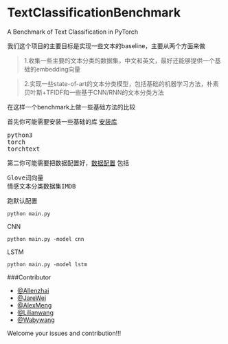 # TextClassificationBenchmark
A Benchmark of Text Classification in PyTorch

我们这个项目的主要目标是实现一些文本的baseline，主要从两个方面来做

>1.收集一些主要的文本分类的数据集，中文和英文，最好还能够提供一个基础的embedding向量

>2.实现一些state-of-art的文本分类模型，包括基础的机器学习方法，朴素贝叶斯+TFIDF和一些基于CNN/RNN的文本分类方法


在这样一个benchmark上做一些基础方法的比较

首先你可能需要安装一些基础的库 [安装库](docs/windows_torch.md)
<pre>
python3
torch
torchtext
</pre>

第二你可能需要把数据配置好，[数据配置](docs/data_config.md)
包括
<pre>
Glove词向量
情感文本分类数据集IMDB
</pre>
跑默认配置
<pre><code>python main.py</code></pre>

CNN 
<pre><code>python main.py -model cnn</code></pre>

LSTM
<pre><code>python main.py -model lstm</code></pre>

###Contributor
-	[@Allenzhai](https://github.com/zhaizheng)
-	[@JareWei](https://github.com/jacobwei)
-	[@AlexMeng](https://github.com/EdwardLorenz)
-	[@Lilianwang](https://github.com/WangLilian)
-	[@Wabywang](https://github.com/Wabyking)

Welcome your issues and contribution!!!
